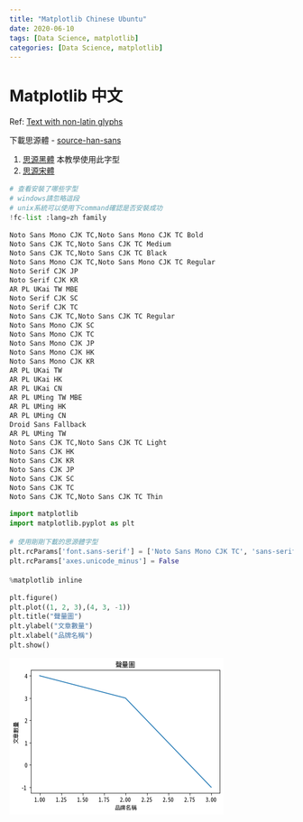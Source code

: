 ```yaml
---
title: "Matplotlib Chinese Ubuntu"
date: 2020-06-10
tags: [Data Science, matplotlib]
categories: [Data Science, matplotlib]
---
```


# Matplotlib 中文

Ref: [Text with non-latin glyphs](https://matplotlib.org/3.1.0/tutorials/text/text_props.html#text-with-non-latin-glyphs)

下載思源體 - [source-han-sans](https://github.com/adobe-fonts/source-han-sans)

1. [思源黑體](https://noto-website-2.storage.googleapis.com/pkgs/NotoSansCJKtc-hinted.zip)
    本教學使用此字型
2. [思源宋體](https://noto-website-2.storage.googleapis.com/pkgs/NotoSerifCJKtc-hinted.zip)


```python
# 查看安裝了哪些字型
# windows請忽略這段
# unix系統可以使用下command確認是否安裝成功
!fc-list :lang=zh family
```

    Noto Sans Mono CJK TC,Noto Sans Mono CJK TC Bold
    Noto Sans CJK TC,Noto Sans CJK TC Medium
    Noto Sans CJK TC,Noto Sans CJK TC Black
    Noto Sans Mono CJK TC,Noto Sans Mono CJK TC Regular
    Noto Serif CJK JP
    Noto Serif CJK KR
    AR PL UKai TW MBE
    Noto Serif CJK SC
    Noto Serif CJK TC
    Noto Sans CJK TC,Noto Sans CJK TC Regular
    Noto Sans Mono CJK SC
    Noto Sans Mono CJK TC
    Noto Sans Mono CJK JP
    Noto Sans Mono CJK HK
    Noto Sans Mono CJK KR
    AR PL UKai TW
    AR PL UKai HK
    AR PL UKai CN
    AR PL UMing TW MBE
    AR PL UMing HK
    AR PL UMing CN
    Droid Sans Fallback
    AR PL UMing TW
    Noto Sans CJK TC,Noto Sans CJK TC Light
    Noto Sans CJK HK
    Noto Sans CJK KR
    Noto Sans CJK JP
    Noto Sans CJK SC
    Noto Sans CJK TC
    Noto Sans CJK TC,Noto Sans CJK TC Thin



```python
import matplotlib 
import matplotlib.pyplot as plt

# 使用剛剛下載的思源體字型
plt.rcParams['font.sans-serif'] = ['Noto Sans Mono CJK TC', 'sans-serif'] 
plt.rcParams['axes.unicode_minus'] = False

%matplotlib inline
```


```python
plt.figure()
plt.plot((1, 2, 3),(4, 3, -1))
plt.title("聲量圖")
plt.ylabel("文章數量")
plt.xlabel("品牌名稱") 
plt.show()
```


![png](matplotlib_chinese_ubuntu_files/matplotlib_chinese_ubuntu_3_0.png)

